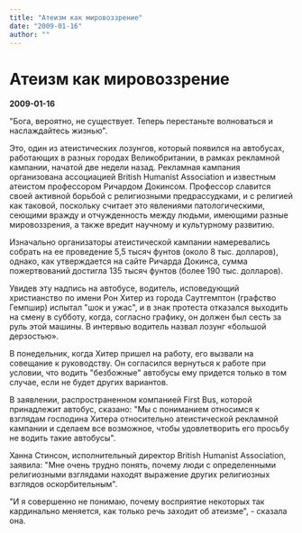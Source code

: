 ```yaml
---
title: "Атеизм как мировоззрение"
date: "2009-01-16"
author: ""
---
```


# Атеизм как мировоззрение

**2009-01-16** 

"Бога, вероятно, не существует. Теперь перестаньте волноваться и наслаждайтесь жизнью".

Это, один из атеистических лозунгов, который появился на автобусах, работающих в разных городах Великобритании, в рамках рекламной кампании, начатой две недели назад. Рекламная кампания организована ассоциацией British Humanist Association и известным атеистом профессором Ричардом Докинсом. Профессор славится своей активной борьбой с религиозными предрассудками, и с религией как таковой, поскольку считает это явлениями патологическими, сеющими вражду и отчужденность между людьми, имеющими разные мировоззрения, а также вредит научному и культурному развитию.

Изначально организаторы атеистической кампании намеревались собрать на ее проведение 5,5 тысяч фунтов (около 8 тыс. долларов), однако, как утверждается на сайте Ричарда Докинса, сумма пожертвований достигла 135 тысяч фунтов (более 190 тыс. долларов).

Увидев эту надпись на автобусе, водитель, исповедующий христианство по имени Рон Хитер из города Саутгемптон (графство Гемпшир) испытал "шок и ужас", и в знак протеста отказался выходить на смену в субботу, когда, согласно графику, он должен был сесть за руль этой машины. В интервью водитель назвал лозунг «большой дерзостью».

В понедельник, когда Хитер пришел на работу, его вызвали на совещание к руководству. Он согласился вернуться к работе при условии, что водить "безбожные" автобусы ему придется только в том случае, если не будет других вариантов.

В заявлении, распространенном компанией First Bus, которой принадлежит автобус, сказано: "Мы с пониманием относимся к взглядам господина Хитера относительно атеистической рекламной кампании и сделаем все возможное, чтобы удовлетворить его просьбу не водить такие автобусы".

Ханна Стинсон, исполнительный директор British Humanist Association, заявила: "Мне очень трудно понять, почему люди с определенными религиозными взглядами находят выражение других религиозных взглядов оскорбительным".

"И я совершенно не понимаю, почему восприятие некоторых так кардинально меняется, как только речь заходит об атеизме", - сказала она.